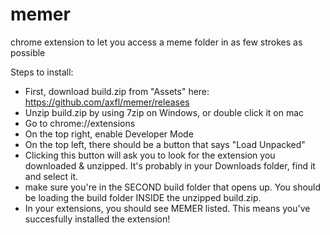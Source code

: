 # memer
chrome extension to let you access a meme folder in as few strokes as possible

Steps to install:

* First, download build.zip from "Assets" here: https://github.com/axfl/memer/releases
* Unzip build.zip by using 7zip on Windows, or double click it on mac
* Go to chrome://extensions
* On the top right, enable Developer Mode
* On the top left, there should be a button that says "Load Unpacked"
* Clicking this button will ask you to look for the extension you downloaded & unzipped. It's probably in your Downloads folder, find it and select it.
* make sure you're in the SECOND build folder that opens up. You should be loading the build folder INSIDE the unzipped build.zip.
* In your extensions, you should see MEMER listed. This means you've succesfully installed the extension!

